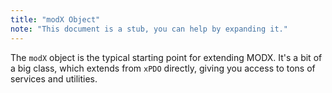 ```yaml
---
title: "modX Object"
note: "This document is a stub, you can help by expanding it."
---
```


The `modX` object is the typical starting point for extending MODX. It's a bit of a big class, which extends from `xPDO` directly, giving you access to tons of services and utilities. 



